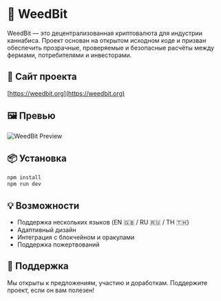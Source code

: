 

# 🌿 WeedBit

WeedBit — это децентрализованная криптовалюта для индустрии каннабиса. Проект основан на открытом исходном коде и призван обеспечить прозрачные, проверяемые и безопасные расчёты между фермами, потребителями и инвесторами.

## 🔗 Сайт проекта
[https://weedbit.org](https://weedbit.org)

## 🖼️ Превью

![WeedBit Preview](./src/assets/hero-background.png)

## 📦 Установка

```bash
npm install
npm run dev
```

## 💡 Возможности
- Поддержка нескольких языков (EN 🇬🇧 / RU 🇷🇺 / TH 🇹🇭)
- Адаптивный дизайн
- Интеграция с блокчейном и оракулами
- Поддержка пожертвований

## 🤝 Поддержка
Мы открыты к предложениям, участию и доработкам. Поддержите проект, если он вам полезен!
